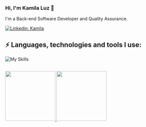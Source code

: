### Hi, I'm Kamila Luz 👋

I'm a Back-end Software Developer and Quality Assurance.

[![Linkedin: Kamila](https://img.shields.io/badge/-Linkedin-blue?style=flat-square&logo=Linkedin&logoColor=white&link=https://www.linkedin.com/in/kamila-luz-b1a090136)](https://www.linkedin.com/in/kamila-luz-b1a090136)

## ⚡ Languages, technologies and tools I use:

![My Skills](https://go-skill-icons.vercel.app/api/icons?i=js,cs,postgresql,mysql,dotnet,git,github,postman,vscode,visualstudio,nodejs,cypress,html,css,jquery,bootstrap,looker&perline=5&titles=true)
##


<div style="display: inline_block">
  <a href="https://github.com/kamilaluz">
  <img height="160em" src="https://github-readme-stats.vercel.app/api?username=kamilaluz&show_icons=true&theme=dracula&include_all_commits=true&count_private=true"/>
  <img height="160em" src="https://github-readme-stats.vercel.app/api/top-langs/?username=kamilaluz&layout=compact&langs_count=10&theme=dracula"/>
</div>
